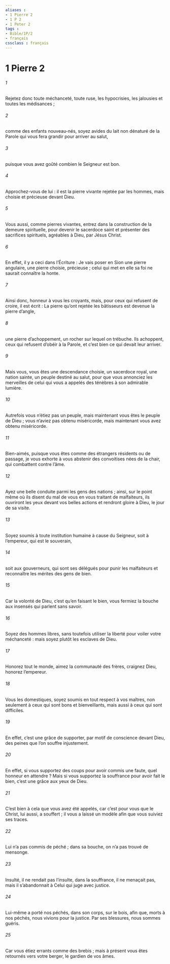 ```yaml
---
aliases : 
- 1 Pierre 2
- 1 P 2
- 1 Peter 2
tags : 
- Bible/1P/2
- français
cssclass : français
---
```


# 1 Pierre 2

###### 1
Rejetez donc toute méchanceté, toute ruse, les hypocrisies, les jalousies et toutes les médisances ;
###### 2
comme des enfants nouveau-nés, soyez avides du lait non dénaturé de la Parole qui vous fera grandir pour arriver au salut,
###### 3
puisque vous avez goûté combien le Seigneur est bon.
###### 4
Approchez-vous de lui : il est la pierre vivante rejetée par les hommes, mais choisie et précieuse devant Dieu.
###### 5
Vous aussi, comme pierres vivantes, entrez dans la construction de la demeure spirituelle, pour devenir le sacerdoce saint et présenter des sacrifices spirituels, agréables à Dieu, par Jésus Christ.
###### 6
En effet, il y a ceci dans l’Écriture :
Je vais poser en Sion une pierre angulaire,
une pierre choisie, précieuse ;
celui qui met en elle sa foi
ne saurait connaître la honte.
###### 7
Ainsi donc, honneur à vous les croyants, mais, pour ceux qui refusent de croire, il est écrit : La pierre qu’ont rejetée les bâtisseurs est devenue la pierre d’angle,
###### 8
une pierre d’achoppement, un rocher sur lequel on trébuche. Ils achoppent, ceux qui refusent d’obéir à la Parole, et c’est bien ce qui devait leur arriver.
###### 9
Mais vous, vous êtes une descendance choisie, un sacerdoce royal, une nation sainte, un peuple destiné au salut, pour que vous annonciez les merveilles de celui qui vous a appelés des ténèbres à son admirable lumière.
###### 10
Autrefois vous n’étiez pas un peuple, mais maintenant vous êtes le peuple de Dieu ; vous n’aviez pas obtenu miséricorde, mais maintenant vous avez obtenu miséricorde.
###### 11
Bien-aimés, puisque vous êtes comme des étrangers résidents ou de passage, je vous exhorte à vous abstenir des convoitises nées de la chair, qui combattent contre l’âme.
###### 12
Ayez une belle conduite parmi les gens des nations ; ainsi, sur le point même où ils disent du mal de vous en vous traitant de malfaiteurs, ils ouvriront les yeux devant vos belles actions et rendront gloire à Dieu, le jour de sa visite.
###### 13
Soyez soumis à toute institution humaine à cause du Seigneur, soit à l’empereur, qui est le souverain,
###### 14
soit aux gouverneurs, qui sont ses délégués pour punir les malfaiteurs et reconnaître les mérites des gens de bien.
###### 15
Car la volonté de Dieu, c’est qu’en faisant le bien, vous fermiez la bouche aux insensés qui parlent sans savoir.
###### 16
Soyez des hommes libres, sans toutefois utiliser la liberté pour voiler votre méchanceté : mais soyez plutôt les esclaves de Dieu.
###### 17
Honorez tout le monde, aimez la communauté des frères, craignez Dieu, honorez l’empereur.
###### 18
Vous les domestiques, soyez soumis en tout respect à vos maîtres, non seulement à ceux qui sont bons et bienveillants, mais aussi à ceux qui sont difficiles.
###### 19
En effet, c’est une grâce de supporter, par motif de conscience devant Dieu, des peines que l’on souffre injustement.
###### 20
En effet, si vous supportez des coups pour avoir commis une faute, quel honneur en attendre ? Mais si vous supportez la souffrance pour avoir fait le bien, c’est une grâce aux yeux de Dieu.
###### 21
C’est bien à cela que vous avez été appelés, car
c’est pour vous que le Christ,
lui aussi, a souffert ;
il vous a laissé un modèle
afin que vous suiviez ses traces.
###### 22
Lui n’a pas commis de péché ;
dans sa bouche,
on n’a pas trouvé de mensonge.
###### 23
Insulté, il ne rendait pas l’insulte,
dans la souffrance, il ne menaçait pas,
mais il s’abandonnait
à Celui qui juge avec justice.
###### 24
Lui-même a porté nos péchés,
dans son corps, sur le bois,
afin que, morts à nos péchés,
nous vivions pour la justice.
Par ses blessures, nous sommes guéris.
###### 25
Car vous étiez errants
comme des brebis ;
mais à présent vous êtes retournés
vers votre berger, le gardien de vos âmes.
